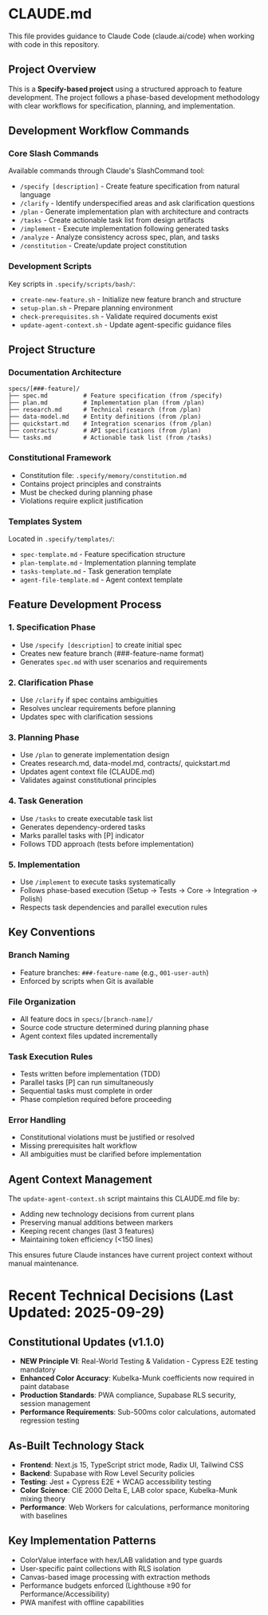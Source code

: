 # CLAUDE.md

This file provides guidance to Claude Code (claude.ai/code) when working with code in this repository.

## Project Overview

This is a **Specify-based project** using a structured approach to feature development. The project follows a phase-based development methodology with clear workflows for specification, planning, and implementation.

## Development Workflow Commands

### Core Slash Commands
Available commands through Claude's SlashCommand tool:

- `/specify [description]` - Create feature specification from natural language
- `/clarify` - Identify underspecified areas and ask clarification questions
- `/plan` - Generate implementation plan with architecture and contracts
- `/tasks` - Create actionable task list from design artifacts
- `/implement` - Execute implementation following generated tasks
- `/analyze` - Analyze consistency across spec, plan, and tasks
- `/constitution` - Create/update project constitution

### Development Scripts
Key scripts in `.specify/scripts/bash/`:

- `create-new-feature.sh` - Initialize new feature branch and structure
- `setup-plan.sh` - Prepare planning environment
- `check-prerequisites.sh` - Validate required documents exist
- `update-agent-context.sh` - Update agent-specific guidance files

## Project Structure

### Documentation Architecture
```
specs/[###-feature]/
├── spec.md          # Feature specification (from /specify)
├── plan.md          # Implementation plan (from /plan)
├── research.md      # Technical research (from /plan)
├── data-model.md    # Entity definitions (from /plan)
├── quickstart.md    # Integration scenarios (from /plan)
├── contracts/       # API specifications (from /plan)
└── tasks.md         # Actionable task list (from /tasks)
```

### Constitutional Framework
- Constitution file: `.specify/memory/constitution.md`
- Contains project principles and constraints
- Must be checked during planning phase
- Violations require explicit justification

### Templates System
Located in `.specify/templates/`:
- `spec-template.md` - Feature specification structure
- `plan-template.md` - Implementation planning template
- `tasks-template.md` - Task generation template
- `agent-file-template.md` - Agent context template

## Feature Development Process

### 1. Specification Phase
- Use `/specify [description]` to create initial spec
- Creates new feature branch (###-feature-name format)
- Generates `spec.md` with user scenarios and requirements

### 2. Clarification Phase
- Use `/clarify` if spec contains ambiguities
- Resolves unclear requirements before planning
- Updates spec with clarification sessions

### 3. Planning Phase
- Use `/plan` to generate implementation design
- Creates research.md, data-model.md, contracts/, quickstart.md
- Updates agent context file (CLAUDE.md)
- Validates against constitutional principles

### 4. Task Generation
- Use `/tasks` to create executable task list
- Generates dependency-ordered tasks
- Marks parallel tasks with [P] indicator
- Follows TDD approach (tests before implementation)

### 5. Implementation
- Use `/implement` to execute tasks systematically
- Follows phase-based execution (Setup → Tests → Core → Integration → Polish)
- Respects task dependencies and parallel execution rules

## Key Conventions

### Branch Naming
- Feature branches: `###-feature-name` (e.g., `001-user-auth`)
- Enforced by scripts when Git is available

### File Organization
- All feature docs in `specs/[branch-name]/`
- Source code structure determined during planning phase
- Agent context files updated incrementally

### Task Execution Rules
- Tests written before implementation (TDD)
- Parallel tasks [P] can run simultaneously
- Sequential tasks must complete in order
- Phase completion required before proceeding

### Error Handling
- Constitutional violations must be justified or resolved
- Missing prerequisites halt workflow
- All ambiguities must be clarified before implementation

## Agent Context Management

The `update-agent-context.sh` script maintains this CLAUDE.md file by:
- Adding new technology decisions from current plans
- Preserving manual additions between markers
- Keeping recent changes (last 3 features)
- Maintaining token efficiency (<150 lines)

This ensures future Claude instances have current project context without manual maintenance.

# Recent Technical Decisions (Last Updated: 2025-09-29)

## Constitutional Updates (v1.1.0)
- **NEW Principle VI**: Real-World Testing & Validation - Cypress E2E testing mandatory
- **Enhanced Color Accuracy**: Kubelka-Munk coefficients now required in paint database
- **Production Standards**: PWA compliance, Supabase RLS security, session management
- **Performance Requirements**: Sub-500ms color calculations, automated regression testing

## As-Built Technology Stack
- **Frontend**: Next.js 15, TypeScript strict mode, Radix UI, Tailwind CSS
- **Backend**: Supabase with Row Level Security policies
- **Testing**: Jest + Cypress E2E + WCAG accessibility testing
- **Color Science**: CIE 2000 Delta E, LAB color space, Kubelka-Munk mixing theory
- **Performance**: Web Workers for calculations, performance monitoring with baselines

## Key Implementation Patterns
- ColorValue interface with hex/LAB validation and type guards
- User-specific paint collections with RLS isolation
- Canvas-based image processing with extraction methods
- Performance budgets enforced (Lighthouse ≥90 for Performance/Accessibility)
- PWA manifest with offline capabilities

